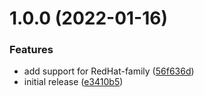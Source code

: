 # 1.0.0 (2022-01-16)


### Features

* add support for RedHat-family ([56f636d](https://github.com/de-it-krachten/ansible-role-ufw/commit/56f636dbc8f20f4102b4451b3bf1bb322cd65781))
* initial release ([e3410b5](https://github.com/de-it-krachten/ansible-role-ufw/commit/e3410b5c2093e5f4db8101ceae0414bbfc35ecae))
